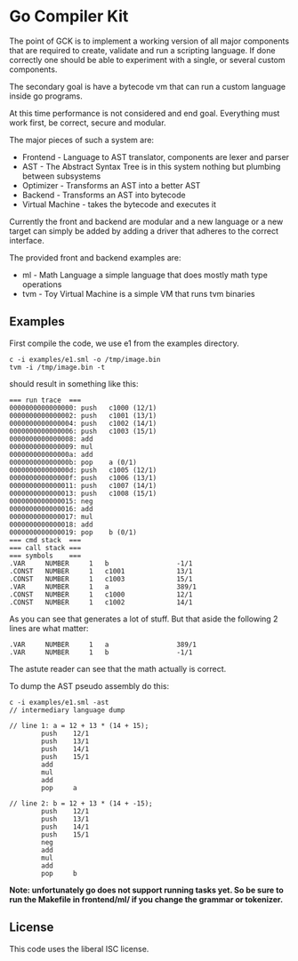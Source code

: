Go Compiler Kit
===============

The point of GCK is to implement a working version of all major components that
are required to create, validate and run a scripting language.
If done correctly one should be able to experiment with a single, or several
custom components.

The secondary goal is have a bytecode vm that can run a custom language inside
go programs.

At this time performance is not considered and end goal.
Everything must work first, be correct, secure and modular.

The major pieces of such a system are:
* Frontend - Language to AST translator, components are lexer and parser
* AST - The Abstract Syntax Tree is in this system nothing but plumbing between subsystems
* Optimizer -  Transforms an AST into a better AST
* Backend - Transforms an AST into bytecode
* Virtual Machine - takes the bytecode and executes it

Currently the front and backend are modular and a new language or a new target
can simply be added by adding a driver that adheres to the correct interface.

The provided front and backend examples are:
* ml - Math Language a simple language that does mostly math type operations
* tvm - Toy Virtual Machine is a simple VM that runs tvm binaries

## Examples
First compile the code, we use e1 from the examples directory.
```
c -i examples/e1.sml -o /tmp/image.bin
tvm -i /tmp/image.bin -t
```

should result in something like this:
```
=== run trace  ===
0000000000000000: push   c1000 (12/1)
0000000000000002: push   c1001 (13/1)
0000000000000004: push   c1002 (14/1)
0000000000000006: push   c1003 (15/1)
0000000000000008: add   
0000000000000009: mul   
000000000000000a: add   
000000000000000b: pop    a (0/1)
000000000000000d: push   c1005 (12/1)
000000000000000f: push   c1006 (13/1)
0000000000000011: push   c1007 (14/1)
0000000000000013: push   c1008 (15/1)
0000000000000015: neg   
0000000000000016: add   
0000000000000017: mul   
0000000000000018: add   
0000000000000019: pop    b (0/1)
=== cmd stack  ===
=== call stack ===
=== symbols    ===
.VAR     NUMBER     1   b                 -1/1
.CONST   NUMBER     1   c1001             13/1
.CONST   NUMBER     1   c1003             15/1
.VAR     NUMBER     1   a                 389/1
.CONST   NUMBER     1   c1000             12/1
.CONST   NUMBER     1   c1002             14/1
```
As you can see that generates a lot of stuff.
But that aside the following 2 lines are what matter:
```
.VAR     NUMBER     1   a                 389/1
.VAR     NUMBER     1   b                 -1/1
```
The astute reader can see that the math actually is correct.

To dump the AST pseudo assembly do this:
```
c -i examples/e1.sml -ast
// intermediary language dump

// line 1: a = 12 + 13 * (14 + 15);
        push    12/1
        push    13/1
        push    14/1
        push    15/1
        add
        mul
        add
        pop     a

// line 2: b = 12 + 13 * (14 + -15);
        push    12/1
        push    13/1
        push    14/1
        push    15/1
        neg
        add
        mul
        add
        pop     b
```

**Note: unfortunately go does not support running tasks yet.  So be sure to run the Makefile in frontend/ml/ if you change the grammar or tokenizer.**

## License
This code uses the liberal ISC license.
